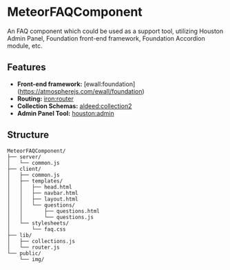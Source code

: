 # MeteorFAQComponent
An FAQ component which could be used as a support tool, utilizing Houston Admin Panel, Foundation front-end framework, Foundation Accordion module, etc.

## Features

* **Front-end framework:** [ewall:foundation] (https://atmospherejs.com/ewall/foundation)
* **Routing:** [iron:router](https://github.com/iron-meteor/iron-router)
* **Collection Schemas:** [aldeed:collection2](https://github.com/aldeed/meteor-collection2)
* **Admin Panel Tool:** [houston:admin](https://github.com/gterrono/houston)

## Structure
```
MeteorFAQComponent/
├── server/
│   └── common.js
├── client/
│   ├── common.js
│   ├── templates/
│   │   ├── head.html
│   │   ├── navbar.html
│   │   ├── layout.html
│   │   └── questions/
│   │       ├── questions.html
│   │       └── questions.js
│   └── stylesheets/
│       └── faq.css
├── lib/
│   ├── collections.js
│   └── router.js
└── public/
    └── img/
```
